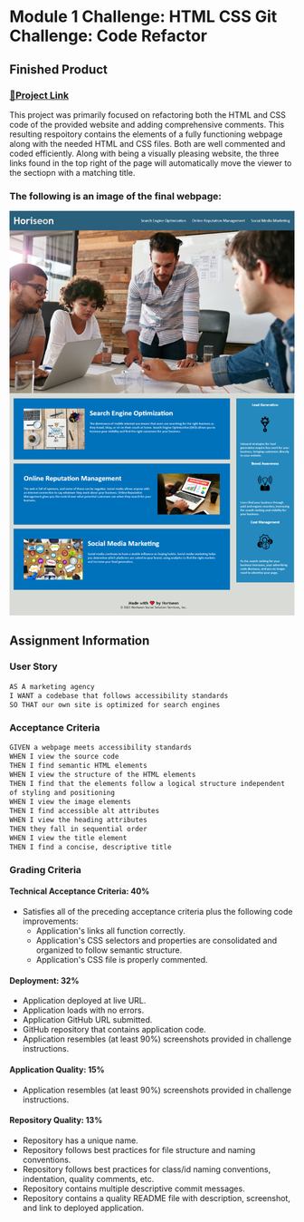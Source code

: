 # Module 1 Challenge: HTML CSS Git Challenge: Code Refactor

## Finished Product

### [🔗Project Link](https://tylerfruik.github.io/Challenge-Week1/)
This project was primarily focused on refactoring both the HTML and CSS code of the provided website and adding comprehensive comments.
This resulting respoitory contains the elements of a fully functioning webpage along with the needed HTML and CSS files. Both are well commented and coded efficiently.
Along with being a visually pleasing website, the three links found in the top right of the page will automatically move the viewer to the sectiopn with a matching title.

### The following is an image of the final webpage:
![Image URL](https://github.com/TylerFruik/Challenge-Week1/blob/main/Image%20for%20README.png)

## Assignment Information

### User Story
```
AS A marketing agency
I WANT a codebase that follows accessibility standards
SO THAT our own site is optimized for search engines
```

### Acceptance Criteria
```
GIVEN a webpage meets accessibility standards
WHEN I view the source code
THEN I find semantic HTML elements
WHEN I view the structure of the HTML elements
THEN I find that the elements follow a logical structure independent of styling and positioning
WHEN I view the image elements
THEN I find accessible alt attributes
WHEN I view the heading attributes
THEN they fall in sequential order
WHEN I view the title element
THEN I find a concise, descriptive title
```

### Grading Criteria

#### Technical Acceptance Criteria: 40%
- Satisfies all of the preceding acceptance criteria plus the following code improvements:
    - Application's links all function correctly.
    - Application's CSS selectors and properties are consolidated and organized to follow semantic structure.
    - Application's CSS file is properly commented.

#### Deployment: 32%
- Application deployed at live URL.
- Application loads with no errors.
- Application GitHub URL submitted.
- GitHub repository that contains application code.
- Application resembles (at least 90%) screenshots provided in challenge instructions.

#### Application Quality: 15%
- Application resembles (at least 90%) screenshots provided in challenge instructions.

#### Repository Quality: 13%
- Repository has a unique name.
- Repository follows best practices for file structure and naming conventions.
- Repository follows best practices for class/id naming conventions, indentation, quality comments, etc.
- Repository contains multiple descriptive commit messages.
- Repository contains a quality README file with description, screenshot, and link to deployed application.
